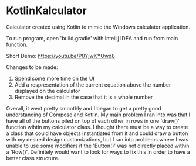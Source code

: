 # KotlinKalculator
Calculator created using Kotlin to mimic the Windows calculator application.

To run program, open 'build.gradle' with Intellij IDEA and run from main function.

Short Demo: https://youtu.be/P0YjwKYUwd8

Changes to be made:
 1. Spend some more time on the UI
 2. Add a respresentation of the current equation above the number displayed on the calculator
 3. Remove the decimal in the case that it is a whole number
 
Overall, it went pretty smoothly and I began to get a pretty good understanding of Compose and Kotlin. My main problem I ran into was that I have all of the buttons piled on top of each other in rows in one 'draw()' function wihtin my calculator class. I thought there must be a way to create a class that could have objects instantiated from it and could draw a button with my desired design customizations, but I ran into problems where I was unable to use some modifiers if the 'Button()' was not directly placed within a 'Row()'. Definitely would want to look for ways to fix this in order to have a better class structure.
